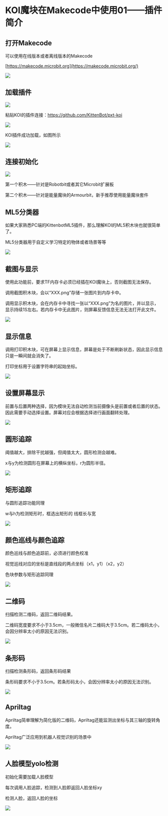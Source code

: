 # KOI魔块在Makecode中使用01——插件简介



## 打开Makecode

可以使用在线版本或者离线版本的Makecode

[https://makecode.microbit.org](https://makecode.microbit.org/)

![](KOI01/01.png)



## 加载插件

![](KOI01/16.png)



粘贴KOI的插件连接：https://github.com/KittenBot/pxt-koi

![](KOI01/02.png)



KOI插件成功加载，如图所示	

![](KOI01/03.png)



## 连接初始化

![](KOI01/04.png)

第一个积木——针对是Robotbit或者其它Microbit扩展板

第二个积木——针对是能量魔块的Armourbit，新手推荐使用能量魔块套件



## ML5分类器

如果大家熟悉PC端的KittenbotML5插件，那么理解KOI的ML5积木块也就很简单了。

ML5分类器用于自定义学习特定的物体或者场景等等

![](KOI01/05.png)





## 截图与显示

使用此功能前，要求TF内存卡必须已经插在KOI魔块上，否则截图无法保存。

调用截图积木块，会以“XXX.png”存储一张图片到内存卡中。

调用显示积木块，会在内存卡中寻找一张以“XXX.png”为名的图片，并以显示，显示持续1S左右。若内存卡中无此图片，则屏幕反馈信息无法无法打开此文件。



![](KOI01/06.png)



## 显示信息

调用打印积木块，可在屏幕上显示信息，屏幕是处于不断刷新状态，因此显示信息只是一瞬间就会消失了。

打印坐标用于设置字符串的起始坐标。



![](KOI01/07.png)



## 设置屏幕显示

前置与后置两种选择，因为模块无法自动检测当前摄像头是前置或者后置的状态。因此需要手动选择设置。屏幕对应会根据选择进行画面翻转处理。

![](KOI01/08.png)



## 圆形追踪

阈值越大，排除干扰越强，但阈值太大，圆形检测会越难。

x与y为检测圆形在屏幕上的横纵坐标，r为圆形半径。

![](KOI01/09.png)



## 矩形追踪

与圆形追踪功能同理

w与h为检测矩形时，框选出矩形的 线框长与宽

![](KOI01/10.png)



## 颜色巡线与颜色追踪

颜色巡线与颜色追踪前，必须进行颜色校准

视觉巡线对应的坐标是直线段的两点坐标（x1，y1）（x2，y2）

色块参数与矩形追踪同理

![](KOI01/11.png)



## 二维码

扫描检测二维码，返回二维码结果。

二维码宽度要求不小于3.5cm，一般微信名片二维码大于3.5cm。若二维码太小，会因分辨率太小的原因无法识别。

![](KOI01/12.png)



## 条形码

扫描检测条形码，返回条形码结果

条形码要求不小于3.5cm。若条形码太小，会因分辨率太小的原因无法识别。

![](KOI01/13.png)



## Apriltag

Apriltag简单理解为简化版的二维码，Apriltag还能监测出坐标与其三轴的旋转角度。

Apriltag广泛应用到机器人视觉识别的场景中

![](KOI01/14.png)



## 人脸模型yolo检测

初始化需要加载人脸模型

每次调用人脸追踪，检测到人脸即返回人脸坐标xy

检测人脸，返回人脸的坐标

![](KOI01/15.png)

